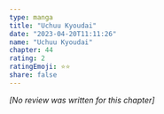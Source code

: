 ```yaml
---
type: manga
title: "Uchuu Kyoudai"
date: "2023-04-20T11:11:26"
name: "Uchuu Kyoudai"
chapter: 44
rating: 2
ratingEmoji: ⭐️⭐️
share: false
---
```


*[No review was written for this chapter]*
